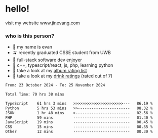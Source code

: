 # hello!

visit my website www.jinevang.com

### who is this person?
- 🦦 my name is evan                                                                  
- 🫒 recently graduated CSSE student from UWB
- 🥕 full-stack software dev enjoyer
- 🍚 c++, typescript/react, js, php, learning python
- 🎹 take a look at my [album rating list](https://bit.ly/albumratings)
- 🧋 take a look at my [drink ratings](https://bit.ly/drinkratings) (rated out of 7)

<!---
jinevang/jinevang is a ✨ special ✨ repository because its `README.md` (this file) appears on your GitHub profile.
You can click the Preview link to take a look at your changes.
--->
<!--START_SECTION:waka-->

```txt
From: 23 October 2024 - To: 25 November 2024

Total Time: 70 hrs 38 mins

TypeScript    61 hrs 3 mins   >>>>>>>>>>>>>>>>>>>>>>---   86.19 %
Python        5 hrs 53 mins   >>-----------------------   08.32 %
JSON          1 hr 48 mins    >------------------------   02.56 %
PHP           59 mins         -------------------------   01.40 %
JavaScript    19 mins         -------------------------   00.45 %
CSS           15 mins         -------------------------   00.35 %
Other         12 mins         -------------------------   00.30 %
```

<!--END_SECTION:waka-->
